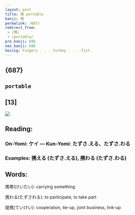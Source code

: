 ```yaml
---
layout: post
title: 携 portable
kanji: 携
permalink: /687/
redirect_from:
 - /携/
 - /portable/
pre_kanji: 686
nex_kanji: 688
heisig: Fingers . . . turkey . . . fist.
---
```


## {687}

## `portable`

## [13]

<div class="stroke"><img src="E690BA.png" /></div>

## Reading:

### On-Yomi: ケイ &mdash; Kun-Yomi: たずさ.える、たずさ.わる

### Examples: 携える (たずさ.える), 携わる (たずさ.わる)

## Words:

携帯(けいたい): carrying something

携わる(たずさわる): to participate, to take part

提携(ていけい): cooperation, tie-up, joint business, link-up
